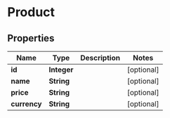 
# Product

## Properties
Name | Type | Description | Notes
------------ | ------------- | ------------- | -------------
**id** | **Integer** |  |  [optional]
**name** | **String** |  |  [optional]
**price** | **String** |  |  [optional]
**currency** | **String** |  |  [optional]



